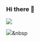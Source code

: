 ### Hi there 👋
<a href="https://honggacoding.tistory.com/" target="_blank">
  <img src="https://img.shields.io/badge/TV Time-FFD400?style=flat-square&logo=TV Time&logoColor=white"/></a>

<img src="https://img.shields.io/badge/Python-3766AB?style=flat-square&logo=Python&logoColor=white"/></a>&nbsp 


<!--
**Hongaproject/Hongaproject** is a ✨ _special_ ✨ repository because its `README.md` (this file) appears on your GitHub profile.

Here are some ideas to get you started:

- 🔭 I’m currently working on ...
- 🌱 I’m currently learning ...
- 👯 I’m looking to collaborate on ...
- 🤔 I’m looking for help with ...
- 💬 Ask me about ...
- 📫 How to reach me: ...
- 😄 Pronouns: ...
- ⚡ Fun fact: ...
-->
